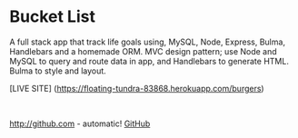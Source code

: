 # Bucket List

<p>
  A full stack app that track life goals using, MySQL, Node, Express, Bulma, Handlebars and a homemade ORM. MVC design pattern; use Node and MySQL to query and route data in app, and Handlebars to generate HTML. Bulma to style and layout.
</p>

[LIVE SITE] (https://floating-tundra-83868.herokuapp.com/burgers)

<br />

http://github.com - automatic!
[GitHub](http://github.com)
